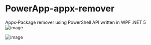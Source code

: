 # PowerApp-appx-remover
Appx-Package remover using PowerShell API written in WPF .NET 5
![image](https://user-images.githubusercontent.com/456040/120598551-ac282900-c446-11eb-8c5d-a41c2ac76616.png)

![image](https://user-images.githubusercontent.com/456040/120598567-b0ecdd00-c446-11eb-8d6f-283c1401ca76.png)
